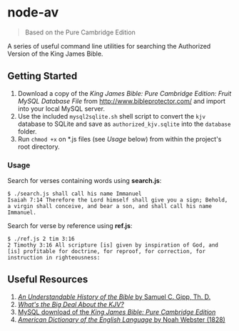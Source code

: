 # node-av
> Based on the Pure Cambridge Edition

A series of useful command line utilities for searching the Authorized Version of the King James Bible. 

## Getting Started

1. Download a copy of the *King James Bible: Pure Cambridge Edition: Fruit MySQL Database File* from http://www.bibleprotector.com/ and import into your local MySQL server.
2. Use the included `mysql2sqlite.sh` shell script to convert the `kjv` database to SQLite and save as `authorized_kjv.sqlite` into the `database` folder.
3. Run `chmod +x` on \*.js files (see *Usage* below) from within the project's root directory.

### Usage
Search for verses containing words using **search.js**:
````
$ ./search.js shall call his name Immanuel
Isaiah 7:14 Therefore the Lord himself shall give you a sign; Behold, a virgin shall conceive, and bear a son, and shall call his name Immanuel.
````

Search for verse by reference using **ref.js**:
````
$ ./ref.js 2 tim 3:16
2 Timothy 3:16 All scripture [is] given by inspiration of God, and [is] profitable for doctrine, for reproof, for correction, for instruction in righteousness:
````

## Useful Resources
1. [*An Understandable History of the Bible* by Samuel C. Gipp, Th. D.](http://samgipp.com/historybook/)
2. [*What's the Big Deal About the KJV?*](http://bigdealkjv.com/)
3. [MySQL download of the *King James Bible: Pure Cambridge Edition*](http://www.bibleprotector.com/)
4. [*American Dictionary of the English Language* by Noah Webster (1828)](http://webstersdictionary1828.com/)
